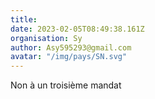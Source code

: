 ```yaml
---
title: 
date: 2023-02-05T08:49:38.161Z
organisation: Sy
author: Asy595293@gmail.com
avatar: "/img/pays/SN.svg"
---
```


Non à un troisième mandat